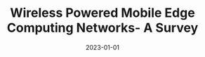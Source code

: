---
title: "Wireless Powered Mobile Edge Computing Networks- A Survey"
authors:
- Xiaojie Wang
- Jiameng Li
- Zhaolong Ning
- Qingyang Song
- Lei Guo
- Song Guo
- Mohammad S. Obaidat


date: "2023-01-01"
# doi: "10.1109/TNSE.2022.3141728"

# Publication type.
# 1 = Conference paper; 2 = Journal article;
# 3 = Preprint Paper; 4 = Report; 5 = Book; 6 = Book section;
# 7 = Thesis; 8 = Patent
publication_types: ["2"]

# Publication name and optional abbreviated publication name.
publication: "*ACM Computing Surveys*"
# publication_short: "TNSE (JCR-Q1)"

# url_pdf: https://ieeexplore.ieee.org/abstract/document/9676470
# url_code: ''
# url_dataset: ''
# url_poster: ''
# url_project: ''
# url_slides: ''
# url_video: ''

---